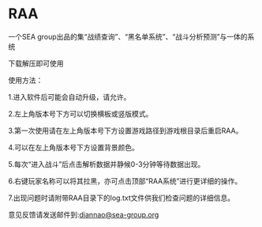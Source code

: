 # RAA
一个SEA group出品的集“战绩查询”、“黑名单系统”、“战斗分析预测”与一体的系统

下载解压即可使用

使用方法：

1.进入软件后可能会自动升级，请允许。

2.左上角版本号下方可以切换横板或竖版模式。

3.第一次使用请在左上角版本号下方设置游戏路径到游戏根目录后重启RAA。

4.可以在左上角版本号下方设置背景颜色。

5.每次“进入战斗”后点击解析数据并静候0-3分钟等待数据出现。

6.右键玩家名称可以将其拉黑，亦可点击顶部“RAA系统”进行更详细的操作。

7.出现问题时请附带RAA目录下的log.txt文件供我们检查问题的详细信息。



意见反馈请发送邮件到:diannao@sea-group.org
